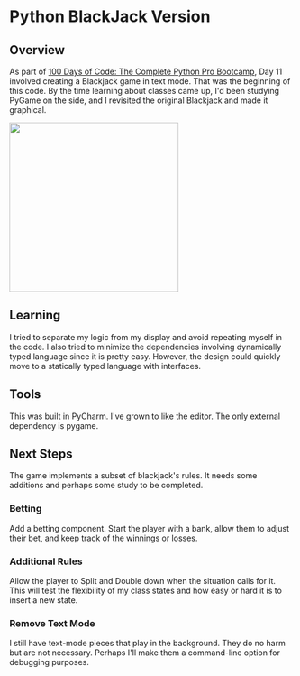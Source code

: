 # Python BlackJack Version
## Overview
As part of [100 Days of Code: The Complete Python Pro Bootcamp](https://www.udemy.com/course/100-days-of-code), Day 11 involved creating a Blackjack game in text mode. That was the beginning of this code. By the time learning about classes came up, I'd been studying PyGame on the side, and I revisited the original Blackjack and made it graphical.

<img src="https://github.com/mdanielskeys/PyBlackjack/assets/12840668/00c2ebc5-c5a8-434c-b740-599636547c36" width="300" />


## Learning
I tried to separate my logic from my display and avoid repeating myself in the code. I also tried to minimize the dependencies involving dynamically typed language since it is pretty easy. However, the design could quickly move to a statically typed language with interfaces.
## Tools
This was built in PyCharm. I've grown to like the editor. The only external dependency is pygame.
## Next Steps
The game implements a subset of blackjack's rules. It needs some additions and perhaps some study to be completed.
### Betting
Add a betting component. Start the player with a bank, allow them to adjust their bet, and keep track of the winnings or losses.
### Additional Rules
Allow the player to Split and Double down when the situation calls for it. This will test the flexibility of my class states and how easy or hard it is to insert a new state.
### Remove Text Mode
I still have text-mode pieces that play in the background. They do no harm but are not necessary. Perhaps I'll make them a command-line option for debugging purposes.
